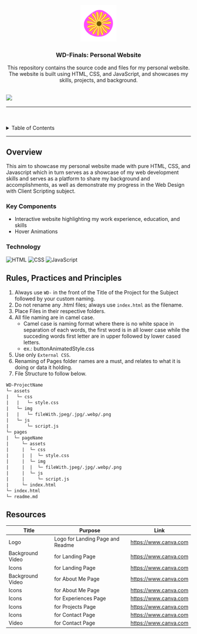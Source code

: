 <a name="readme-top">

<br/>

<br />
<div align="center">
  <a href="https://github.com/kylamaeandrade/">
    <img src="./assets/img/logo.png" alt="Logo" width="100" height="100">
  </a>
  <h3 align="center">WD-Finals: Personal Website</h3>
</div>
<div align="center">
  This repository contains the source code and files for my personal website. The website is built using HTML, CSS, and JavaScript, and showcases my skills, projects, and background.
</div>

<br />

![](https://visit-counter.vercel.app/counter.png?page=kylamaeandrade/WD-Finals)

---

<br />
<br />

<details>
  <summary>Table of Contents</summary>
  <ol>
    <li>
      <a href="#overview">Overview</a>
      <ol>
        <li>
          <a href="#key-components">Key Components</a>
        </li>
        <li>
          <a href="#technology">Technology</a>
        </li>
      </ol>
    </li>
    <li>
      <a href="#rule,-practices-and-principles">Rules, Practices and Principles</a>
    </li>
    <li>
      <a href="#resources">Resources</a>
    </li>
  </ol>
</details>

---

## Overview

This aim to showcase my personal website made with pure HTML, CSS, and Javascript which in turn serves as a showcase of my web development skills and serves as a platform to share my background and accomplishments, as well as demonstrate my progress in the Web Design with Client Scripting subject.

### Key Components
- Interactive website highlighting my work experience, education, and skills
- Hover Animations

### Technology
![HTML](https://img.shields.io/badge/HTML-E34F26?style=for-the-badge&logo=html5&logoColor=white)
![CSS](https://img.shields.io/badge/CSS-1572B6?style=for-the-badge&logo=css3&logoColor=white)
![JavaScript](https://img.shields.io/badge/JavaScript-F7DF1E?style=for-the-badge&logo=javascript&logoColor=white)

## Rules, Practices and Principles
1. Always use `WD-` in the front of the Title of the Project for the Subject followed by your custom naming.
2. Do not rename any .html files; always use `index.html` as the filename.
3. Place Files in their respective folders.
4. All file naming are in camel case.
   - Camel case is naming format where there is no white space in separation of each words, the first word is in all lower case while the succeding words first letter are in upper followed by lower cased letters.
   - ex.: buttonAnimatedStyle.css
5. Use only `External CSS`.
6. Renaming of Pages folder names are a must, and relates to what it is doing or data it holding.
7. File Structure to follow below.

```
WD-ProjectName
└─ assets
|   └─ css
|   |   └─ style.css
|   └─ img
|   |   └─ fileWith.jpeg/.jpg/.webp/.png
|   └─ js
|       └─ script.js
└─ pages
|  └─ pageName
|     └─ assets
|     |  └─ css
|     |  |  └─ style.css
|     |  └─ img
|     |  |  └─ fileWith.jpeg/.jpg/.webp/.png
|     |  └─ js
|     |     └─ script.js
|     └─ index.html
└─ index.html
└─ readme.md
```

## Resources

| Title | Purpose | Link |
|-|-|-|
| Logo | Logo for Landing Page and Readme | https://www.canva.com |
| Background Video | for Landing Page | https://www.canva.com |
| Icons | for Landing Page | https://www.canva.com |
| Background Video | for About Me Page | https://www.canva.com |
| Icons | for About Me Page | https://www.canva.com |
| Icons | for Experiences Page | https://www.canva.com |
| Icons | for Projects Page | https://www.canva.com |
| Icons | for Contact Page | https://www.canva.com |
| Video | for Contact Page | https://www.canva.com |